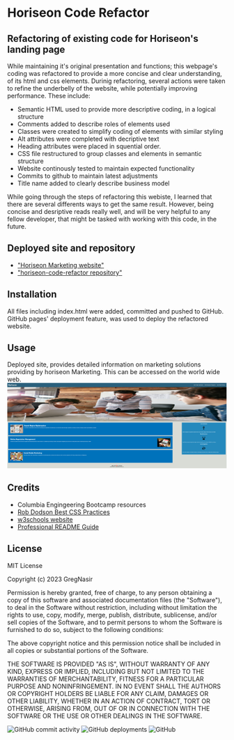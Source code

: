 # Horiseon Code Refactor

## Refactoring of existing code for Horiseon's landing page

While maintaining it's original presentation and functions; this webpage's coding was refactored to provide a more concise and clear understanding, of its html and css elements. Durinig refactoring, several actions were taken to refine the underbelly of the website, while potentially improving performance. These include:

* Semantic HTML used to provide more descriptive coding, in a logical structure
* Comments added to describe roles of elements used
* Classes were created to simplify coding of elements with similar styling
* Alt attributes were completed with decriptive text
* Heading attributes were placed in squential order.
* CSS file restructured to group classes and elements in semantic structure
* Website continously tested to maintain expected functionality
* Commits to github to maintain latest adjustments
* Title name added to clearly describe business model

While going through the steps of refactoring this webiste, I learned that there are
several differents ways to get the same result. However, being concise and
desriptive reads really well, and will be very helpful to any fellow developer,
that might be tasked with working with this code, in the future.

## Deployed site and repository

* <a href="https://gregnasir.github.io/horiseon-code-refactor/">"Horiseon Marketing website"</a>
* <a href="https://github.com/GregNasir/horiseon-code-refactor">"horiseon-code-refactor repository"</a>

## Installation

All files including index.html were added, committed and pushed to GitHub. GitHub pages' deployment feature, was used to deploy the refactored website.

## Usage

Deployed site, provides detailed information on marketing solutions providing by horiseon Marketing. This can be accessed on the world wide web.
<img src="./assets/images/screen-shot-deployed-webpage.png" alt="horiseon marketing landing page"/>

## Credits

* Columbia Engingeering Bootcamp resources
* <a href="https://robdodson.me/posts/css-semantics/">Rob Dodson Best CSS Practices</a>
* <a href="https://www.w3schools.com/">w3schools website</a>
* <a href="https://coding-boot-camp.github.io/full-stack/github/professional-readme-guide">Professional README Guide</a>

## License

MIT License

Copyright (c) 2023 GregNasir

Permission is hereby granted, free of charge, to any person obtaining a copy
of this software and associated documentation files (the "Software"), to deal
in the Software without restriction, including without limitation the rights
to use, copy, modify, merge, publish, distribute, sublicense, and/or sell
copies of the Software, and to permit persons to whom the Software is
furnished to do so, subject to the following conditions:

The above copyright notice and this permission notice shall be included in all
copies or substantial portions of the Software.

THE SOFTWARE IS PROVIDED "AS IS", WITHOUT WARRANTY OF ANY KIND, EXPRESS OR
IMPLIED, INCLUDING BUT NOT LIMITED TO THE WARRANTIES OF MERCHANTABILITY,
FITNESS FOR A PARTICULAR PURPOSE AND NONINFRINGEMENT. IN NO EVENT SHALL THE
AUTHORS OR COPYRIGHT HOLDERS BE LIABLE FOR ANY CLAIM, DAMAGES OR OTHER
LIABILITY, WHETHER IN AN ACTION OF CONTRACT, TORT OR OTHERWISE, ARISING FROM,
OUT OF OR IN CONNECTION WITH THE SOFTWARE OR THE USE OR OTHER DEALINGS IN THE
SOFTWARE.

![GitHub commit activity](https://img.shields.io/github/commit-activity/w/GregNasir/horiseon-code-refactor?logo=GitHub&style=plastic)
![GitHub deployments](https://img.shields.io/github/deployments/GregNasir/horiseon-code-refactor/GitHub-pages?style=plastic)
![GitHub](https://img.shields.io/github/license/GregNasir/horiseon-code-refactor?style=plastic)
